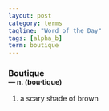 ```yaml
---
layout: post
category: terms
tagline: "Word of the Day"
tags: [alpha_b]
term: boutique
---
```


<h3>Boutique<br/> <small>&mdash; n. (bou<span>&middot;</span>tique)</small></h3>
<p><ol>
<li>a scary shade of brown</li>
</ol></p>
